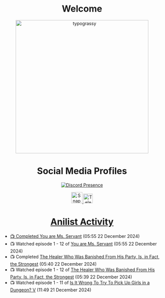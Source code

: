 <div align="center">

# Welcome
<a href="https://github.com/kawarimidoll/typograssy">
    <img alt="typograssy" src="https://typograssy.deno.dev/api?text=%E3%82%88%E3%81%86%E3%81%93%E3%81%9D%E3%81%BF%E3%81%AA%E3%81%95%E3%82%93%20-%20Sheby--&&l0=none&l1=82d9d0&l2=027353&l3=038c4c&l4=01402e&bg=none&frame=none&speed=100&comment=" width="421.99">
</a>

</div>

<div align="center">

# Social Media Profiles

[![Discord Presence](https://lanyard.cnrad.dev/api/612532963938271232)](https://discord.com/users/612532963938271232)


<a href="https://www.snapchat.com/add/a.sheby" title="Snapchat Profile">
    <img src="https://www.freepnglogos.com/uploads/snapchat-logo-png-0.png" width="35" alt="Snapchat Logo" />


<a href="https://t.me/ASheby" title="Telegram Profile">
    <img src="https://www.freepnglogos.com/uploads/telegram-logo-png-0.png" width="30" alt="Telegram Logo" />


</div>

<div align="center">

# Anilist Activity

</div>

<!-- ANILIST_ACTIVITY:start -->

-   📺 Completed [You are Ms. Servant](https://anilist.co/anime/172190) (05:55 22 December 2024)
-   📺 Watched episode 1 - 12 of [You are Ms. Servant](https://anilist.co/anime/172190) (05:55 22 December 2024)
-   📺 Completed [The Healer Who Was Banished From His Party, Is, in Fact, the Strongest](https://anilist.co/anime/174043) (05:40 22 December 2024)
-   📺 Watched episode 1 - 12 of [The Healer Who Was Banished From His Party, Is, in Fact, the Strongest](https://anilist.co/anime/174043) (05:39 22 December 2024)
-   📺 Watched episode 1 - 11 of [Is It Wrong To Try To Pick Up Girls in a Dungeon? V](https://anilist.co/anime/170732) (11:49 21 December 2024)

<!-- ANILIST_ACTIVITY:end -->

